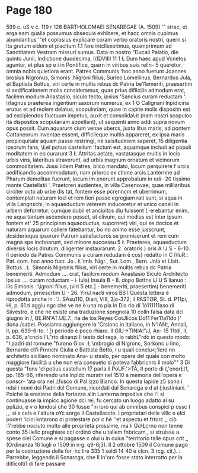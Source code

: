 # Page 180

599 c. uS v c. 119 r 126 BARTHOLOMAEI SENAREGAE [A. 1509) '" strac, et erga eam qualia possumus obsequia exhibere, et hacc omnia cupimus abundantius '"et copiosius explicare coram verbo oratoris nostri, quern si ita gratum eidem et placitum 1.1 fare intcllexerimus, quamprimum ad Sanctitatem Vestram missuri sumus. Data m nostro "Ducali Palatio, die quinto Junii, Indictione duodecima, l\1DVIIII 11 1 Ł Dum haec apud Vcnetos aguntur, et plus sp e i in Pontifice, quarn in viribus suis relin- 5 queretur, omnia nobis quietiora erant. Patres Communis 'hoc anno fuerunt Joannes brosius Nigronus, Simonis .Nigroni filius, Surleo Lomellinus, Bernardus Jula, et Baptista Bottus, viri certe in multis rebus dc Patria be11emeriti, praesertim si aedificationem molis consideramus, quae prius diflìcilis admodum erat, facilem modurn Anastasio, siculo tecto, ipsius 'Sancius curam reductam '. ì\fagnus praeterea ingentium saxorum numerus, ex 1 O Calignani lnpidicina erutus et ad molem delatus, scopulnriam, quae in capite molis dispositn est ad excipiendos fluctuum impetus, auxit et consolida\·it (nam nostri scopulos ita dispositos scopulariam appellant), ut sequenti anno addi supra novum opus possit. Cum aquarurn cium venae ubercs, juxta litus maris, ad pontem Cattaneorum inventae essent, difficileque multis appareret, ex ipsa maris propinquitate aquam passe restringi, ne salsitudinem saperet, 15 diligentia ipsorum fans, \Łel potius castellum 'factum est, aquamque includi ad populi moditatem in eo curarunt 3 Ł Attritas aetate, vastatasque multis in locis urbis vins, lateribus straverunt, ad urbis magnum ornatum et vicinorum commoditatem. Jussi iidem Patres, blico mandato, locum perquirere f urcis aedificandis accommodatum, nam priorcs ex ctione arcis Lanternne ad Pharum demolitae fuerunt, locum im·enerunt approbatum in edi- 20 tissimo monte Castellatii '. Praetcren audientes, in villa Casenovae, quae milliaribus circiter octo ab urbe dis tat, fontem esse pcrenncm et uberrimum, contemplati naturam loci et rem tìeri passe egregiam rati sunt, si aqua in villa Langnschi, in aquaeductum veterem induceretur et unico canali in urbem defcrretur; cumque dubii et ancipitcs diu fuissent (,·erebantur enim, ne aqua tantum ascendere possct, ut clivum, qui medius est inter ipsum fontem et' 25 principinm aquacductus, supcrnret) viri, qui se doctos et naturam aquarum callere fatebantur, bo no animo esse jusscrunt, dcsiderioque ipsorum Patrum satisfacturos se promiserunt et rem cum magna spe inchoarunt, sed minore successu 5 Ł Praeterea, aquaeductum diversis locis dirutum, diligenter instaurarunt. 2. oratoris ) oris A !J S - 6-10. Il periodo da Patres Communis a curam redudam è cos} redatto in C ì\IuR.: Pat. com. hoc anno fucr. Jo . Ł \mb. Nigr., Sur. Lom., Bern. Jnla et IJatt. Bottus ..Ł. Simonis Nigronis filius, viri certe in multis rebus dc Patria benemeriti. Admodum .... crat, facilcm modum Anastasio Siculo Architecto lpsius .... curam rcductam - i· Iula) Insula B - 8. dopo Bottns lJ U S lianuo : llis Simonis :'\igroni filius, (viri 5 etc.] - benemeriti, praesertim) benemeriti admodum, prnescrtim U - 26. YiriJ nacti viros BS l Questa lettera è riprodotta anche in :'.I. SAsu110, Diari, VIII, 3jo-372; il PASTOR, St. d. P11pi, Hl, p. 61.ti aggiu ngc che ve ne è una ro pia in Dia rio di 1ò111111aso di Silvestro, e che ne esiste una traduzione spngnola 10 colln falsa data dcl giugno in /\, BE.RN'AT.UE.7., ria de los Reyes CotJlicos Do11 Fer11a11do )' dona /sabei. Possiamo aggiungere la \'Crsionc in italiano, in N'IANt, Annali, Il, pp. 639-6-to. ! [) periodo è poco rhiaro. Il GIU->TINIA!'\J, An- 15 11tdi, II, p. 636, a\'cnclo l'L"rto dinanzi Il testo dcl rega, lo rabhL"rdò in questo modo: "I padri dd romune "furono Giov .Ł \mbrogio di Nlgronc, Sorkonc u lino, Bernardo cll'i Frnnchi Giulia e Battista Botto, i u quali conclu<;'lcro nn architetto siciliano nominato Ana- u staslo, per opera del quale con molto maggiore facilità u che non era consueto si poteva fabbricnrc il molo"" 3 Di questa "fons \'cl potius castellum 17 parla il PoUF.'>TÀ, Il porto di (,'enorŁt1, pp. 165-66, riferendo una lnpldc muratn nel 1510 a memoria dell'opera e conscr- \'ata ora nel ;\fusco di Pal:izzo Bianco. In questa lapide z5 sono i ndsi i nomi dci Padri dcl Comune, ricordati dal Scnarcga e d al (;iustiniani. ' Poichè la erezione della fortezza alln Lanterna impediva che i\'i si continuasse la impicc agione dci rei, fu cercato un luogo adatto al su pplizio, e v o lendosi che 30 fosse "in loro qui ab omnibus conspici p ossc t ,,. si s cels e l'altura oYc sorge li Castellaccio. I proprietari delle vlllc e elci poderi \'icini kntarono di protestare pcr c hè ''et aspectu et frtorc ,, ciò :1\'rebbe nociuto molto alle proprietà prossime, ma li Go\Łcrno non tenne conto 35 llellc preghiere ccl ordinò che u tallem fnbricam,, si struisse a spese ciel Comune e si pagasse c olui u in cuius "territorio talle opus crit ,, (Ordinanza 16 lugli o 1509 in n·g. q9-6j3). Il 2 ottobre 1509 il Comune pagò per la costruzione delle for,·hc lire 335 1 soldi 14 40 e clcn. 3 rcg. cit.). :. Parrebbe, leggendo il Scnarcga, che Il ln\'oro fosse stato interrotto per la ditlicoltì1 di fare passare